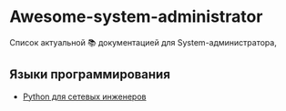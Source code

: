 # Awesome-system-administrator

Список актуальной 📚 документацией для System-администратора,

## Языки программирования

- [Python для сетевых инженеров](https://pyneng.readthedocs.io/ru/latest/index.html)
